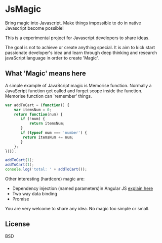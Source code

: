 JsMagic
=======

Bring magic into Javascript. Make things impossible to do in native Javascript become possible!

This is a experimental project for Javascript developers to share ideas.

The goal is not to achieve or create anything special. It is aim to kick start passionate developer's idea and learn through deep thinking and research javaScript language in order to create 'Magic'.

What 'Magic' means here
----

A simple example of JavaScript magic is Memorise function.
Normally a JavaScript function get called and forget scope inside the function.
Memorise function can 'remember' things.

```javascript
var addToCart = (function() {
	var itemsNum = 0;
	return function(num) {
	   if (!num) {
	       return itemsNum;
	   }
	   if (typeof num === 'number') {
		return itemsNum += num;
	   }
	};
}());

addToCart(1);
addToCart(1);
console.log('total: ' + addToCart());
```

Other interesting (hardcore) magic are:
- Dependency injection (named parameters)in Angular JS <a href="http://www.alexrothenberg.com/2013/02/11/the-magic-behind-angularjs-dependency-injection.html" target="_blank">explain here</a>
- Two way data binding
- Promise

You are very welcome to share any idea. No magic too simple or small.

License
----

BSD